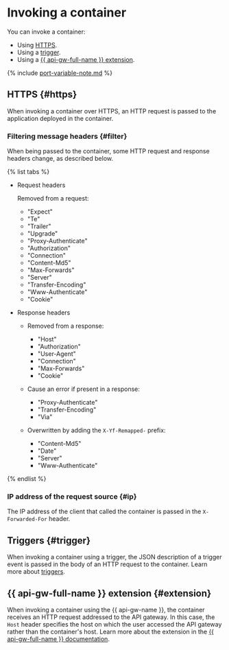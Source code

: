 # Invoking a container

You can invoke a container:
* Using [HTTPS](#https).
* Using a [trigger](#trigger).
* Using a [{{ api-gw-full-name }} extension](#extension).

{% include [port-variable-note.md](../../_includes/serverless-containers/port-variable-note.md) %}

## HTTPS {#https}

When invoking a container over HTTPS, an HTTP request is passed to the application deployed in the container.

### Filtering message headers {#filter}

When being passed to the container, some HTTP request and response headers change, as described below.

{% list tabs %}

- Request headers

   Removed from a request:

   - "Expect"
   - "Te"
   - "Trailer"
   - "Upgrade"
   - "Proxy-Authenticate"
   - "Authorization"
   - "Connection"
   - "Content-Md5"
   - "Max-Forwards"
   - "Server"
   - "Transfer-Encoding"
   - "Www-Authenticate"
   - "Cookie"

- Response headers

   - Removed from a response:
      - "Host"
      - "Authorization"
      - "User-Agent"
      - "Connection"
      - "Max-Forwards"
      - "Cookie"

   - Cause an error if present in a response:

      - "Proxy-Authenticate"
      - "Transfer-Encoding"
      - "Via"

   - Overwritten by adding the `X-Yf-Remapped-` prefix:
      - "Content-Md5"
      - "Date"
      - "Server"
      - "Www-Authenticate"

{% endlist %}

### IP address of the request source {#ip}

The IP address of the client that called the container is passed in the `X-Forwarded-For` header.

## Triggers {#trigger}

When invoking a container using a trigger, the JSON description of a trigger event is passed in the body of an HTTP request to the container. Learn more about [triggers](trigger/index.md).

## {{ api-gw-full-name }} extension {#extension}

When invoking a container using the {{ api-gw-name }}, the container receives an HTTP request addressed to the API gateway. In this case, the `Host` header specifies the host on which the user accessed the API gateway rather than the container's host. Learn more about the extension in the [{{ api-gw-full-name }} documentation](../../api-gateway/concepts/extensions/containers.md).
